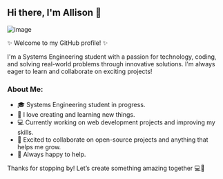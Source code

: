 ## Hi there, I'm Allison 👋
![image](https://github.com/user-attachments/assets/4ab89415-4ffb-4e20-8b65-9acf8326dfed)

✨ Welcome to my GitHub profile! ✨

I'm a Systems Engineering student with a passion for technology, coding, and solving real-world problems through innovative solutions. I'm always eager to learn and collaborate on exciting projects!

### About Me:
- 🎓 Systems Engineering student in progress.
- 🌟 I love creating and learning new things.
- 💻 Currently working on web development projects and improving my skills.
- 🤝 Excited to collaborate on open-source projects and anything that helps me grow.
- 💬 Always happy to help.
  
Thanks for stopping by! Let’s create something amazing together 💻🚀
